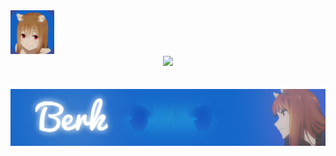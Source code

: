 <div align="rigth">
  <img height="70px" width="auto" src="https://raw.githubusercontent.com/qberkdc/qberkdc/public/logo.png">
</div>
<div align="center">
  <img src="https://readme-typing-svg.demolab.com?font=Inconsolata&weight=500&size=50&duration=4000&pause=300&color=A7A459&center=true&vCenter=true&multiline=true&repeat=false&random=false&width=1300&height=140&lines=Hello+I'm+Beginner+Pawn+Developer" width="70%" />
</div>
<br><br>
<div align="center">
  <img height="auto" width="auto" src="https://raw.githubusercontent.com/qberkdc/qberkdc/public/banner.png">
</div>
